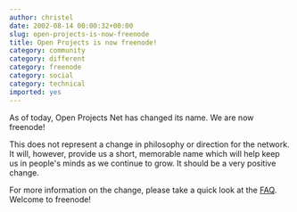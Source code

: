 ```yaml
---
author: christel
date: 2002-08-14 00:00:32+00:00
slug: open-projects-is-now-freenode
title: Open Projects is now freenode!
category: community
category: different
category: freenode
category: social
category: technical
imported: yes
---
```

As of today, Open Projects Net has changed its name.  We are now freenode!

This does not represent a change in philosophy or direction for the network. It will, however, provide us a short, memorable name which will help keep us in people's minds as we continue to grow.  It should be a very positive change.

For more information on the change, please take a quick look at the  [FAQ](http://freenode.net/faq.shtml#namechange).  Welcome to freenode!
